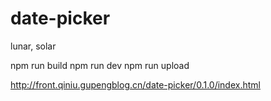 # date-picker
lunar, solar

npm run build
npm run dev
npm run upload

http://front.qiniu.gupengblog.cn/date-picker/0.1.0/index.html